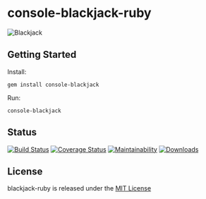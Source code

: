 # console-blackjack-ruby

![Blackjack](https://raw.githubusercontent.com/gdonald/console-blackjack-ruby/master/bj.png)

## Getting Started

Install:

    gem install console-blackjack

Run:

    console-blackjack

## Status

[![Build Status](https://travis-ci.org/gdonald/console-blackjack-ruby.svg?branch=master)](https://travis-ci.org/gdonald/console-blackjack-ruby)
[![Coverage Status](https://coveralls.io/repos/github/gdonald/console-blackjack-ruby/badge.svg?branch=master)](https://coveralls.io/github/gdonald/console-blackjack-ruby?branch=master)
[![Maintainability](https://api.codeclimate.com/v1/badges/ce4171c76179d7882a0b/maintainability)](https://codeclimate.com/github/gdonald/console-blackjack-ruby/maintainability)
[![Downloads](https://ruby-gem-downloads-badge.herokuapp.com/console-blackjack?color=black)](https://rubygems.org/gems/console-blackjack)

## License

blackjack-ruby is released under the [MIT License](http://www.opensource.org/licenses/MIT)
